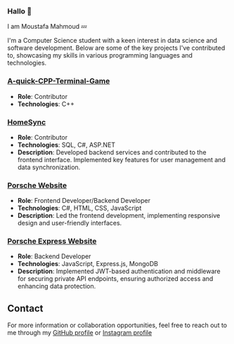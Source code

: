 ### Hallo 👋

I am Moustafa Mahmoud 💤

I'm a Computer Science student with a keen interest in data science and software development. Below are some of the key projects I've contributed to, showcasing my skills in various programming languages and technologies.

### [A-quick-CPP-Terminal-Game](https://github.com/Anegm-exe/A-quick-CPP-Terminal-Game)
- **Role**: Contributor
- **Technologies**: C++

### [HomeSync](https://github.com/AHegab/HomeSync)
- **Role**: Contributor
- **Technologies**: SQL, C#, ASP.NET
- **Description**: Developed backend services and contributed to the frontend interface. Implemented key features for user management and data synchronization.

### [Porsche Website](https://github.com/Anegm-exe/Porsche-Website)
- **Role**: Frontend Developer/Backend Developer
- **Technologies**: C#, HTML, CSS, JavaScript
- **Description**: Led the frontend development, implementing responsive design and user-friendly interfaces.

### [Porsche Express Website](https://github.com/Anegm-exe/Porsche-Express-Website)
- **Role**: Backend Developer
- **Technologies**: JavaScript, Express.js, MongoDB
- **Description**: Implemented JWT-based authentication and middleware for securing private API endpoints, ensuring authorized access and enhancing data protection.

## Contact
For more information or collaboration opportunities, feel free to reach out to me through my [GitHub profile](https://github.com/dersleepy) or [Instagram profile](https://www.instagram.com/eraqyjr/)
